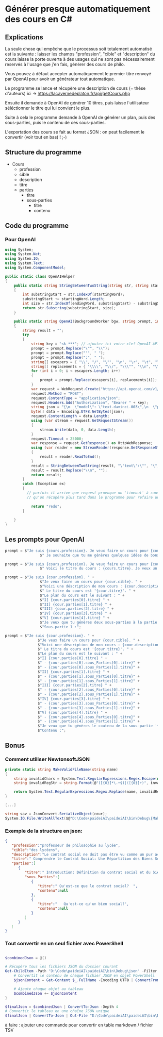 # Générer presque automatiquement des cours en C#

## Explications

La seule chose qui empêche que le processus soit totalement automatisé est la suivante : laisser les champs "profession", "cible" et "description" du cours laisse la porte ouverte à des usages qui ne sont pas nécessairement reservés à l'usage que j'en fais, générer des cours de philo.

Vous pouvez à défaut accepter automatiquement le premier titre renvoyé par OpenAI pour avoir un générateur tout automatique.

Le programme se lance et récupère une description de cours (= thèse d'auteurs) ici → https://lacavernedeplaton.fr/api/getCours.php

Ensuite il demande à OpenAI de générer 10 titres, puis laisse l'utilisateur séléctionner le titre qui lui convient le plus.

Suite à cela le programme demande à OpenAI de générer un plan, puis des sous-parties, puis le contenu de ces sous-parties.

L'exportation des cours se fait au format JSON : on peut facilement le convertir (voir tout en bas) ! ;-)



## Structure du programme

- Cours
  - profession
  - cible 
  - description 
  - titre   
  - parties
    - titre 
    - sous-parties
      - titre
      - contenu 

## Code du programme

### Pour OpenAI

```csharp
using System;
using System.Net;
using System.IO;
using System.Text;
using System.ComponentModel;

public static class OpenAIHelper
{
    public static string StringBetweenTwoString(string str, string startingWord, string endingWord)
    {
        int substringStart = str.IndexOf(startingWord);
        substringStart += startingWord.Length;
        int size = str.IndexOf(endingWord, substringStart) - substringStart;
        return str.Substring(substringStart, size);
    }

    public static string OpenAI(BackgroundWorker bgw, string prompt, int maxToken)
    {
        string result = "";
        try
        {
            string key = "sk-***"; // ajoutez ici votre clef OpenAI API
            prompt = prompt.Replace("\"", "\\");
            prompt = prompt.Replace("'", " ");
            prompt = prompt.Replace(":", " ");
            string[] escapers = { "\\", "/", "\"", "\n", "\r", "\t", "\x08", "\x0c" };
            string[] replacements = { "\\\\", "\\/", "\\\"", "\\n", "\\r", "\\t", "\\f", "\\b" };
            for (int i = 0; i < escapers.Length; i++)
            {
                prompt = prompt.Replace(escapers[i], replacements[i]);
            }
            var request = WebRequest.Create("https://api.openai.com/v1/completions") as HttpWebRequest;
            request.Method = "POST";
            request.ContentType = "application/json";
            request.Headers.Add("Authorization", "Bearer " + key);
            string json = "{\n  \"model\": \"text-davinci-003\",\n  \"prompt\": \"" + prompt + "\",\n  \"temperature\": 0.7,\n  \"max_tokens\": " + maxToken + ",\n  \"top_p\": 1,\n  \"frequency_penalty\": 0,\n  \"presence_penalty\": 0\n}";
            byte[] data = Encoding.UTF8.GetBytes(json);
            request.ContentLength = data.Length;
            using (var stream = request.GetRequestStream())
            {
                stream.Write(data, 0, data.Length);
            }
            request.Timeout = 25000;
            var response = request.GetResponse() as HttpWebResponse;
            using (var reader = new StreamReader(response.GetResponseStream()))
            {
                result = reader.ReadToEnd();
            }
            result = StringBetweenTwoString(result, "\"text\":\"", "\",\"index");
            result = result.Replace("\\n", "");
            return result;
        }
        catch (Exception ex)
        {
          // parfois il arrive que request provoque un 'timeout' à cause des serveurs d'OpenAI, dans ce cas on retourne une chaîne de caractère particulère 
          // qu'on récupère plus tard dans le programme pour refaire un appel à cette méthode avec les mêmes arguments
          
            return "redo";
        }
        
    }
}
```

## Les prompts pour OpenAI

```csharp
prompt = $"Je suis {cours.profession}. Je veux faire un cours pour {cours.cible}. Voici une déscription de mon cours : {cours.description}." +
                $" Je souhaite que tu me génères quelques idées de bons titres accrocheurs pour ce cours. Titre :";
```

```csharp
prompt = $"Je suis {cours.profession}. Je veux faire un cours pour {cours.cible}. Voici une déscription de mon cours : {cours.description}." +
                $" Voici le titre du cours : {cours.titre}. Je veux un plan en cinq parties. Pas de sous-parties. Partie 1 :";
````

```csharp
prompt = $"Je suis {cour.profession}. " +
                $"Je veux faire un cours pour {cour.cible}. " +
                $"Voici une déscription de mon cours : {cour.description}." +
                $" Le titre du cours est '{cour.titre}'. " +
                $"Le plan du cours est le suivant : " +
                $"I] {cour.parties[0].titre} " +
                $"II] {cour.parties[1].titre} " +
                $"III] {cour.parties[2].titre} " +
                $"IV] {cour.parties[3].titre} " +
                $"V] {cour.parties[4].titre} " +
                $"Je veux que tu génères deux sous-parties à la partie 'I] {cour.parties[0].titre}'. " +
                $"Sous-partie 1 :";
```

```csharp
prompt = $"Je suis {cour.profession}. " +
               $"Je veux faire un cours pour {cour.cible}. " +
               $"Voici une déscription de mon cours : {cour.description}." +
               $" Le titre du cours est '{cour.titre}'. " +
               $"Le plan du cours est le suivant : " +
               $"I] {cour.parties[0].titre} " +
               $" - {cour.parties[0].sous_Parties[0].titre}" +
               $" - {cour.parties[0].sous_Parties[1].titre}" +
               $"II] {cour.parties[1].titre} " +
               $" - {cour.parties[1].sous_Parties[0].titre}" +
               $" - {cour.parties[1].sous_Parties[1].titre}" +
               $"III] {cour.parties[2].titre} " +
               $" - {cour.parties[2].sous_Parties[0].titre}" +
               $" - {cour.parties[2].sous_Parties[1].titre}" +
               $"IV] {cour.parties[3].titre} " +
               $" - {cour.parties[3].sous_Parties[0].titre}" +
               $" - {cour.parties[3].sous_Parties[1].titre}" +
               $"V] {cour.parties[4].titre} " +
               $" - {cour.parties[4].sous_Parties[0].titre}" +
               $" - {cour.parties[4].sous_Parties[1].titre}" +
               $"Je veux que tu génères le coutenu de la sous-partie '{sp.titre}'. " +
               $"Contenu :";
```

##  Bonus

### Comment utiliser NewtonsoftJSON 

```csharp
private static string MakeValidFileName(string name)
{
    string invalidChars = System.Text.RegularExpressions.Regex.Escape(new string(System.IO.Path.GetInvalidFileNameChars()));
    string invalidRegStr = string.Format(@"([{0}]*\.+$)|([{0}]+)", invalidChars);

    return System.Text.RegularExpressions.Regex.Replace(name, invalidRegStr, "_");
}

[...]

string sav = JsonConvert.SerializeObject(cour);
System.IO.File.WriteAllText($@"D:\Code\paideiAI\paideiAI\bin\Debug\{MakeValidFileName(cour.titre)}.json", sav);

```

### Exemple de la structure en json:
```json
{
   "profession":"professeur de philosophie au lycée",
   "cible":"des lycéens",
   "description":"Le contrat social ne doit pas être vu comme un pur acte de nécessité, mais déjà comme un acte éthique, qui engage certaines valeurs. À L’intérieur même de notre engagement pour vivre ensemble se pose déjà la question de savoir comment répartir les différents biens sociaux, indépendamment de nos caractéristiques particulières. De ce point de vue, L’idéal de justice n’est aucunement postérieur au contrat social, mais le constitue.",
   "titre":" Comprendre le Contrat Social: Une Répartition des Biens Sociaux",
   "parties":[
      {
         "titre":" Introduction: Définition du contrat social et du bien social.  ",
         "sous_Parties":[
            {
               "titre":" Qu'est-ce que le contrat social?  ",
               "contenu":null
            },
            {
               "titre":"   Qu'est-ce qu'un bien social?",
               "contenu":null
            }
         ]
      }
   ]
}

```

### Tout convertir en un seul fichier avec PowerShell

```powershell

$combinedJson = @()

# Récupère tous les fichiers JSON du dossier courant
Get-ChildItem -Path "D:\Code\paideiAI\paideiAI\bin\Debug\json" -Filter *.json | ForEach-Object {
    # Convertit le contenu de chaque fichier JSON en objet PowerShell
	$jsonContent = Get-Content $_.FullName -Encoding UTF8 | ConvertFrom-Json

    # Ajoute chaque objet au tableau
    $combinedJson += $jsonContent
}

$finalJson = $combinedJson | ConvertTo-Json -Depth 4
# Convertit le tableau en une chaîne JSON unique
$finalJson | ConvertTo-Json | Out-File "D:\Code\paideiAI\paideiAI\bin\Debug\Tout.json"

```

à faire : ajouter une commande pour convertir en table markdown / fichier TSV
